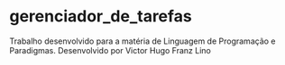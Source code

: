 # gerenciador_de_tarefas
Trabalho desenvolvido para a matéria de Linguagem de Programação e Paradigmas. 
Desenvolvido por Victor Hugo Franz Lino
